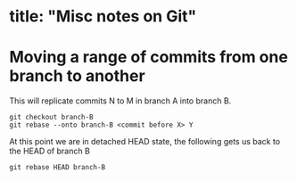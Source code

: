 # title: "Misc notes on Git"


# Moving a range of commits from one branch to another
This will replicate commits N to M in branch A into branch B.
```
git checkout branch-B
git rebase --onto branch-B <commit before X> Y
```

At this point we are in detached  HEAD state, the following gets us back to the HEAD of branch B
```
git rebase HEAD branch-B
```
